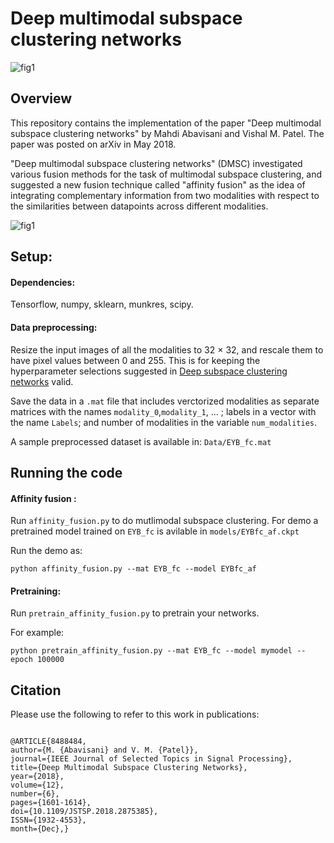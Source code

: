 # Deep multimodal subspace clustering networks

![fig1](https://user-images.githubusercontent.com/18729506/45459073-ab626e00-b6c4-11e8-9271-227e6a0b1f22.jpg)



## Overview
This repository contains the implementation of the paper "Deep multimodal subspace clustering networks" by Mahdi Abavisani and Vishal M. Patel. The paper was posted on arXiv in May 2018.

"Deep multimodal subspace clustering networks" (DMSC)  investigated various fusion methods for the task of multimodal subspace clustering, and suggested a new fusion technique called "affinity fusion" as the idea of integrating complementary information from two modalities with respect to the similarities between datapoints across different modalities. 

![fig1](https://user-images.githubusercontent.com/18729506/45457918-2f195c00-b6bf-11e8-908b-01817a5e3387.jpg)


## Setup:
#### Dependencies:
Tensorflow, numpy, sklearn, munkres, scipy.
#### Data preprocessing:
Resize the input images of all the modalities to 32 × 32, and rescale them to have pixel values between 0 and 255.   This is for keeping the hyperparameter selections suggested in [Deep subspace clustering networks](https://github.com/panji1990/Deep-subspace-clustering-networks) valid. 

Save the data in a `.mat` file that includes verctorized modalities as separate matrices with the names `modality_0`,`modality_1`, ... ; labels in a vector with the name `Labels`; and number of modalities in the variable `num_modalities`.

A sample preprocessed dataset is available in: `Data/EYB_fc.mat` 


## Running the code

#### Affinity fusion :
Run `affinity_fusion.py` to do mutlimodal subspace clustering.  For demo a pretrained model trained on `EYB_fc` is avilable in `models/EYBfc_af.ckpt`

Run the demo as: 
```
python affinity_fusion.py --mat EYB_fc --model EYBfc_af
```
#### Pretraining:
Run `pretrain_affinity_fusion.py` to pretrain your networks. 

For example:
```
python pretrain_affinity_fusion.py --mat EYB_fc --model mymodel --epoch 100000
```

## Citation

Please use the following to refer to this work in publications:

<pre><code>
@ARTICLE{8488484, 
author={M. {Abavisani} and V. M. {Patel}}, 
journal={IEEE Journal of Selected Topics in Signal Processing}, 
title={Deep Multimodal Subspace Clustering Networks}, 
year={2018}, 
volume={12}, 
number={6}, 
pages={1601-1614}, 
doi={10.1109/JSTSP.2018.2875385}, 
ISSN={1932-4553}, 
month={Dec},}
</code></pre>
